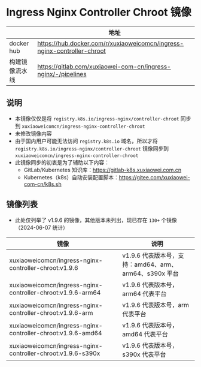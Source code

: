 # Ingress Nginx Controller Chroot 镜像

|            | 地址                                                                      |
|------------|-------------------------------------------------------------------------|
| docker hub | https://hub.docker.com/r/xuxiaoweicomcn/ingress-nginx-controller-chroot |
| 构建镜像流水线    | https://gitlab.com/xuxiaowei-com-cn/ingress-nginx/-/pipelines           |

## 说明

- 本镜像仅仅是将 `registry.k8s.io/ingress-nginx/controller-chroot`
  同步到 `xuxiaoweicomcn/ingress-nginx-controller-chroot`
- 未修改镜像内容
- 由于国内用户可能无法访问 `registry.k8s.io` 域名，所以才将 `registry.k8s.io/ingress-nginx/controller-chroot`
  镜像同步到 `xuxiaoweicomcn/ingress-nginx-controller-chroot`
- 此镜像同步的初衷是为了辅助以下内容：
    - GitLab/Kubernetes 知识库：https://gitlab-k8s.xuxiaowei.com.cn
    - Kubernetes（k8s）自动安装配置脚本：https://gitee.com/xuxiaowei-com-cn/k8s.sh

## 镜像列表

- 此处仅列举了 v1.9.6 的镜像，其他版本未列出，现已存在 `130+` 个镜像（2024-06-07 统计）

| 镜像                                                          | 说明                                       |
|-------------------------------------------------------------|------------------------------------------|
| xuxiaoweicomcn/ingress-nginx-controller-chroot:v1.9.6       | v1.9.6 代表版本号，支持：amd64、arm、arm64、s390x 平台 |
| xuxiaoweicomcn/ingress-nginx-controller-chroot:v1.9.6-arm64 | v1.9.6 代表版本号，arm64 代表平台                  |
| xuxiaoweicomcn/ingress-nginx-controller-chroot:v1.9.6-arm   | v1.9.6 代表版本号，arm 代表平台                    |
| xuxiaoweicomcn/ingress-nginx-controller-chroot:v1.9.6-amd64 | v1.9.6 代表版本号，amd64 代表平台                  |
| xuxiaoweicomcn/ingress-nginx-controller-chroot:v1.9.6-s390x | v1.9.6 代表版本号，s390x 代表平台                  |
